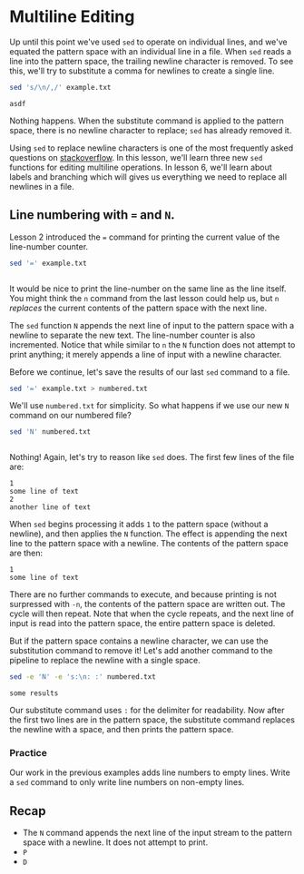 # Multiline Editing

Up until this point we've used `sed` to operate on individual lines,
and we've equated the pattern space with an individual line in a
file. When `sed` reads a line into the pattern space, the trailing
newline character is removed. To see this, we'll try to substitute
a comma for newlines to create a single line.

```sh
sed 's/\n/,/' example.txt
```
```
asdf
```

Nothing happens. When the substitute command is applied to the pattern
space, there is no newline character to replace; `sed` has already
removed it.

Using `sed` to replace newline characters is one of the most frequently
asked questions on [stackoverflow](http://stackoverflow.com/questions/1251999/sed-how-can-i-replace-a-newline-n). In this lesson, we'll learn three new `sed`
functions for editing multiline operations. In lesson 6, we'll learn
about labels and branching which will gives us everything we need to
replace all newlines in a file.

## Line numbering with `=` and `N`.

Lesson 2 introduced the `=` command for printing the current value
of the line-number counter.

```sh
sed '=' example.txt
```
```
```

It would be nice to print the line-number on the same line as the
line itself. You might think the `n` command from the last lesson
could help us, but `n` *replaces* the current contents of the pattern
space with the next line.

The `sed` function `N` appends the next line of input to the pattern
space with a newline to separate the new text. The line-number counter
is also incremented. Notice that while similar to `n` the `N` function
does not attempt to print anything; it merely appends a line of input
with a newline character.

Before we continue, let's save the results of our last `sed` command
to a file.

```sh
sed '=' example.txt > numbered.txt
```

We'll use `numbered.txt` for simplicity. So what happens if we use
our new `N` command on our numbered file?

```sh
sed 'N' numbered.txt
```
```
```

Nothing! Again, let's try to reason like `sed` does. The first few
lines of the file are:

```
1
some line of text
2
another line of text
```

When `sed` begins processing it adds `1` to the pattern space (without
a newline), and then applies the `N` function. The effect is appending
the next line to the pattern space with a newline. The contents of the
pattern space are then:

```
1
some line of text
```

There are no further commands to execute, and because printing is not
surpressed with `-n`, the contents of the pattern space are written out.
The cycle will then repeat. Note that when the cycle repeats, and the
next line of input is read into the pattern space, the entire pattern
space is deleted.

But if the pattern space contains a newline character, we can use the
substitution command to remove it! Let's add another command to the
pipeline to replace the newline with a single space.

```sh
sed -e 'N' -e 's:\n: :' numbered.txt
```
```
some results
```

Our substitute command uses `:` for the delimiter for readability. Now
after the first two lines are in the pattern space, the substitute
command replaces the newline with a space, and then prints the pattern
space.

### Practice

Our work in the previous examples adds line numbers to empty lines.
Write a `sed` command to only write line numbers on non-empty lines.



## Recap

- The `N` command appends the next line of the input stream to the pattern
space with a newline. It does not attempt to print.
- `P`
- `D`